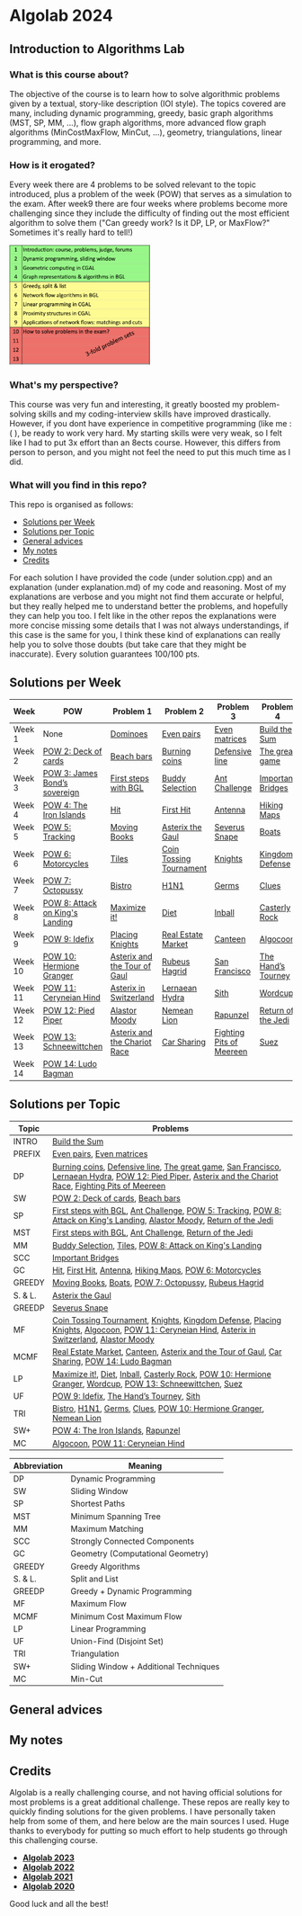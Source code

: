 # Algolab 2024

## Introduction to Algorithms Lab

### What is this course about?
The objective of the course is to learn how to solve algorithmic problems given by a textual, story-like description (IOI style). The topics covered are many, including dynamic programming, greedy, basic graph algorithms (MST, SP, MM, ...), flow graph algorithms, more advanced flow graph algorithms (MinCostMaxFlow, MinCut, ...), geometry, triangulations, linear programming, and more.

### How is it erogated?
Every week there are 4 problems to be solved relevant to the topic introduced, plus a problem of the week (POW) that serves as a simulation to the exam. After week9 there are four weeks where problems become more challenging since they include the difficulty of finding out the most efficient algorithm to solve them ("Can greedy work? Is it DP, LP, or MaxFlow?" Sometimes it's really hard to tell!)

<img src="img/outline.png" alt="Outline" width="250">


### What's my perspective?
This course was very fun and interesting, it greatly boosted my problem-solving skills and my coding-interview skills have improved drastically. However, if you dont have experience in competitive programming (like me :( ), be ready to work very hard. My starting skills were very weak, so I felt like I had to put 3x effort than an 8ects course. However, this differs from person to person, and you might not feel the need to put this much time as I did.

### What will you find in this repo?
This repo is organised as follows:
* [Solutions per Week](#solutions-per-week)
* [Solutions per Topic](#solutions-per-topic)
* [General advices](#general-advices)
* [My notes](#my-notes)
* [Credits](#credits)

For each solution I have provided the code (under solution.cpp) and an explanation (under explanation.md) of my code and reasoning. Most of my explanations are verbose and you might not find them accurate or helpful, but they really helped me to understand better the problems, and hopefully they can help you too. I felt like in the other repos the explanations were more concise missing some details that I was not always understandings, if this case is the same for you, I think these kind of explanations can really help you to solve those doubts (but take care that they might be inaccurate). Every solution guarantees 100/100 pts.

## Solutions per Week

| Week | POW | Problem 1 | Problem 2 | Problem 3 | Problem 4 |
|------|-----|-----------|-----------|-----------|-----------|
| Week 1 | None | [Dominoes](/src/week01/dominoes) | [Even pairs](/src/week01/even_pairs) | [Even matrices](/src/week01/even_matrices) | [Build the Sum](/src/week01/build_the_sum) |
| Week 2 | [POW 2: Deck of cards](/src/week02/deck_of_cards) | [Beach bars](/src/week02/beach_bars) | [Burning coins](/src/week02/burning_coins) | [Defensive line](/src/week02/defensive_line) | [The great game](/src/week02/the_great_game) |
| Week 3 | [POW 3: James Bond’s sovereign](/src/week03/james_bonds_sovereign) | [First steps with BGL](/src/week03/first_steps_with_bgl) | [Buddy Selection](/src/week03/buddy_selection) | [Ant Challenge](/src/week03/ant_challenge) | [Important Bridges](/src/week03/important_bridges) |
| Week 4 | [POW 4: The Iron Islands](/src/week04/iron_islands) | [Hit](/src/week04/hit) | [First Hit](/src/week04/first_hit) | [Antenna](/src/week04/antenna) | [Hiking Maps](/src/week04/hiking_maps) |
| Week 5 | [POW 5: Tracking](/src/week05/tracking) | [Moving Books](/src/week05/moving_books) | [Asterix the Gaul](/src/week05/asterix_the_gaul) | [Severus Snape](/src/week05/severus_snape) | [Boats](/src/week05/boats) |
| Week 6 | [POW 6: Motorcycles](/src/week06/motorcycles) | [Tiles](/src/week06/tiles) | [Coin Tossing Tournament](/src/week06/coin_tossing) | [Knights](/src/week06/knights) | [Kingdom Defense](/src/week06/kingdom_defense) |
| Week 7 | [POW 7: Octopussy](/src/week07/octopussy) | [Bistro](/src/week07/bistro) | [H1N1](/src/week07/H1N1) | [Germs](/src/week07/germs) | [Clues](/src/week07/clues) |
| Week 8 | [POW 8: Attack on King's Landing](/src/week08/attack_on_kings_landing) | [Maximize it!](/src/week08/maximize_it) | [Diet](/src/week08/diet) | [Inball](/src/week08/inball) | [Casterly Rock](/src/week08/casterly_rock) |
| Week 9 | [POW 9: Idefix](/src/week09/idefix) | [Placing Knights](/src/week09/placing_knights) | [Real Estate Market](/src/week09/real_estate_market) | [Canteen](/src/week09/canteen) | [Algocoon](/src/week09/algocoon) |
| Week 10 | [POW 10: Hermione Granger](/src/week10/hermione_granger) | [Asterix and the Tour of Gaul](/src/week10/asterix_and_the_tour_of_gaul) | [Rubeus Hagrid](/src/week10/rubeus_hagrid) | [San Francisco](/src/week10/san_francisco) | [The Hand’s Tourney](/src/week10/the_hands_tourney) |
| Week 11 | [POW 11: Ceryneian Hind](/src/week11/ceryneian_hind) | [Asterix in Switzerland](/src/week11/asterix_in_switzerland) | [Lernaean Hydra](/src/week11/lernaean_hydra) | [Sith](/src/week11/sith) | [Wordcup](/src/week11/wordcup) |
| Week 12 | [POW 12: Pied Piper](/src/week12/pied_piper) | [Alastor Moody](/src/week12/alastor_moody) | [Nemean Lion](/src/week12/nemean_lion) | [Rapunzel](/src/week12/rapunzel) | [Return of the Jedi](/src/week12/return_of_the_jedi) |
| Week 13 | [POW 13: Schneewittchen](/src/week13/schneewittchen) | [Asterix and the Chariot Race](/src/week13/asterix_and_the_chariot_race) | [Car Sharing](/src/week13/car_sharing) | [Fighting Pits of Meereen](/src/week13/fighting_pits_of_meereen) | [Suez](/src/week13/suez) |
| Week 14 | [POW 14: Ludo Bagman](/src/week14/ludo_bagman)


## Solutions per Topic

| Topic | Problems |
|-------|----------|
| INTRO | [Build the Sum](/src/week01/build_the_sum) |
| PREFIX | [Even pairs](/src/week01/even_pairs), [Even matrices](/src/week01/even_matrices) |
| DP | [Burning coins](/src/week02/burning_coins), [Defensive line](/src/week02/defensive_line), [The great game](/src/week02/the_great_game), [San Francisco](/src/week10/san_francisco), [Lernaean Hydra](/src/week11/lernaean_hydra), [POW 12: Pied Piper](/src/week12/pied_piper), [Asterix and the Chariot Race](/src/week13/asterix_and_the_chariot_race), [Fighting Pits of Meereen](/src/week13/fighting_pits_of_meereen) |
| SW | [POW 2: Deck of cards](/src/week02/deck_of_cards), [Beach bars](/src/week02/beach_bars) |
| SP | [First steps with BGL](/src/week03/first_steps_with_bgl), [Ant Challenge](/src/week03/ant_challenge), [POW 5: Tracking](/src/week05/tracking), [POW 8: Attack on King's Landing](/src/week08/attack_on_kings_landing), [Alastor Moody](/src/week12/alastor_moody), [Return of the Jedi](/src/week12/return_of_the_jedi) |
| MST | [First steps with BGL](/src/week03/first_steps_with_bgl), [Ant Challenge](/src/week03/ant_challenge), [Return of the Jedi](/src/week12/return_of_the_jedi) |
| MM | [Buddy Selection](/src/week03/buddy_selection), [Tiles](/src/week06/tiles), [POW 8: Attack on King's Landing](/src/week08/attack_on_kings_landing) |
| SCC | [Important Bridges](/src/week03/important_bridges) |
| GC | [Hit](/src/week04/hit), [First Hit](/src/week04/first_hit), [Antenna](/src/week04/antenna), [Hiking Maps](/src/week04/hiking_maps), [POW 6: Motorcycles](/src/week06/motorcycles) |
| GREEDY | [Moving Books](/src/week05/moving_books), [Boats](/src/week05/boats), [POW 7: Octopussy](/src/week07/octopussy), [Rubeus Hagrid](/src/week10/rubeus_hagrid) |
| S. & L. | [Asterix the Gaul](/src/week05/asterix_the_gaul) |
| GREEDP | [Severus Snape](/src/week05/severus_snape) |
| MF | [Coin Tossing Tournament](/src/week06/coin_tossing), [Knights](/src/week06/knights), [Kingdom Defense](/src/week06/kingdom_defense), [Placing Knights](/src/week09/placing_knights), [Algocoon](/src/week09/algocoon), [POW 11: Ceryneian Hind](/src/week11/ceryneian_hind), [Asterix in Switzerland](/src/week11/asterix_in_switzerland), [Alastor Moody](/src/week12/alastor_moody) |
| MCMF | [Real Estate Market](/src/week09/real_estate_market), [Canteen](/src/week09/canteen), [Asterix and the Tour of Gaul](/src/week10/asterix_and_the_tour_of_gaul), [Car Sharing](/src/week13/car_sharing), [POW 14: Ludo Bagman](/src/week14/ludo_bagman) |
| LP | [Maximize it!](/src/week08/maximize_it), [Diet](/src/week08/diet), [Inball](/src/week08/inball), [Casterly Rock](/src/week08/casterly_rock), [POW 10: Hermione Granger](/src/week10/hermione_granger), [Wordcup](/src/week11/wordcup), [POW 13: Schneewittchen](/src/week13/schneewittchen), [Suez](/src/week13/suez) |
| UF | [POW 9: Idefix](/src/week09/idefix), [The Hand’s Tourney](/src/week10/the_hands_tourney), [Sith](/src/week11/sith) |
| TRI | [Bistro](/src/week07/bistro), [H1N1](/src/week07/H1N1), [Germs](/src/week07/germs), [Clues](/src/week07/clues), [POW 10: Hermione Granger](/src/week10/hermione_granger), [Nemean Lion](/src/week12/nemean_lion) |
| SW+ | [POW 4: The Iron Islands](/src/week04/iron_islands), [Rapunzel](/src/week12/rapunzel) |
| MC | [Algocoon](/src/week09/algocoon), [POW 11: Ceryneian Hind](/src/week11/ceryneian_hind) |


| Abbreviation | Meaning |
|-------------|---------|
| DP | Dynamic Programming |
| SW | Sliding Window |
| SP | Shortest Paths |
| MST | Minimum Spanning Tree |
| MM | Maximum Matching |
| SCC | Strongly Connected Components |
| GC | Geometry (Computational Geometry) |
| GREEDY | Greedy Algorithms |
| S. & L. | Split and List |
| GREEDP | Greedy + Dynamic Programming |
| MF | Maximum Flow |
| MCMF | Minimum Cost Maximum Flow |
| LP | Linear Programming |
| UF | Union-Find (Disjoint Set) |
| TRI | Triangulation |
| SW+ | Sliding Window + Additional Techniques |
| MC | Min-Cut |

## General advices

## My notes

## Credits
Algolab is a really challenging course, and not having official solutions for most problems is a great additional challenge. These repos are really key to quickly finding solutions for the given problems. I have personally taken help from some of them, and here below are the main sources I used. Huge thanks to everybody for putting so much effort to help students go through this challenging course.
- **[Algolab 2023](https://github.com/lorenzo-asquini/Algolab-2023)**
- **[Algolab 2022](https://github.com/jlscheerer/AlgoLab2022/tree/main)**
- **[Algolab 2021](https://github.com/haeggee/algolab/tree/main)**
- **[Algolab 2020](https://github.com/simon-hrabec/Algolab-2020)**

Good luck and all the best!